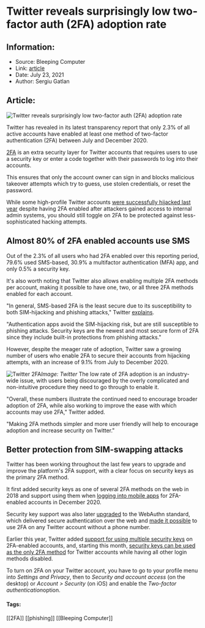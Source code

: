 # Twitter reveals surprisingly low two-factor auth (2FA) adoption rate
### 

## Information:
+ Source: Bleeping Computer
+ Link: [article](https://www.bleepingcomputer.com/news/security/twitter-reveals-surprisingly-low-two-factor-auth-2fa-adoption-rate/)
+ Date: July 23, 2021
+ Author: Sergiu Gatlan


## Article:
![Twitter reveals surprisingly low two-factor auth (2FA) adoption rate](https://www.bleepstatic.com/content/hl-images/2021/07/22/Twitter_blue.jpg)


Twitter has revealed in its latest transparency report that only 2.3% of all active accounts have enabled at least one method of two-factor authentication (2FA) between July and December 2020.


[2FA](https://help.twitter.com/en/managing-your-account/two-factor-authentication) is an extra security layer for Twitter accounts that requires users to use a security key or enter a code together with their passwords to log into their accounts. 


This ensures that only the account owner can sign in and blocks malicious takeover attempts which try to guess, use stolen credentials, or reset the password.


While some high-profile Twitter accounts [were successfully hijacked last year](https://www.bleepingcomputer.com/news/security/three-suspects-charged-for-roles-in-twitter-hack-bitcoin-scam/) despite having 2FA enabled after attackers gained access to internal admin systems, you should still toggle on 2FA to be protected against less-sophisticated hacking attempts.


Almost 80% of 2FA enabled accounts use SMS
------------------------------------------


Out of the 2.3% of all users who had 2FA enabled over this reporting period, 79.6% used SMS-based, 30.9% a multifactor authentication (MFA) app, and only 0.5% a security key.


It's also worth noting that Twitter also allows enabling multiple 2FA methods per account, making it possible to have one, two, or all three 2FA methods enabled for each account.


"In general, SMS-based 2FA is the least secure due to its susceptibility to both SIM-hijacking and phishing attacks," Twitter [explains](https://transparency.twitter.com/en/reports/account-security.html#2020-jul-dec).


"Authentication apps avoid the SIM-hijacking risk, but are still susceptible to phishing attacks. Security keys are the newest and most secure form of 2FA since they include built-in protections from phishing attacks."


However, despite the meager rate of adoption, Twitter saw a growing number of users who enable 2FA to secure their accounts from hijacking attempts, with an increase of 9.1% from July to December 2020.



![Twitter 2FA](https://www.bleepstatic.com/images/news/u/1109292/2021/Twitter%202FA.jpg)*Image: Twitter*
The low rate of 2FA adoption is an industry-wide issue, with users being discouraged by the overly complicated and non-intuitive procedure they need to go through to enable it.


"Overall, these numbers illustrate the continued need to encourage broader adoption of 2FA, while also working to improve the ease with which accounts may use 2FA," Twitter added.


"Making 2FA methods simpler and more user friendly will help to encourage adoption and increase security on Twitter."


Better protection from SIM-swapping attacks
-------------------------------------------


Twitter has been working throughout the last few years to upgrade and improve the platform's 2FA support, with a clear focus on security keys as the primary 2FA method.


It first added security keys as one of several 2FA methods on the web in 2018 and support using them when [logging into mobile apps](https://twitter.com/TwitterSupport/status/1334229117978497024) for 2FA-enabled accounts in December 2020.


Security key support was also later [upgraded](http://blog.twitter.com/engineering/en_us/topics/infrastructure/2019/webauthn.html) to the WebAuthn standard, which delivered secure authentication over the web and [made it possible](http://twitter.com/TwitterSafety/status/1197621020229804054) to use 2FA on any Twitter account without a phone number.


Earlier this year, Twitter added [support for using multiple security keys](https://www.bleepingcomputer.com/news/security/twitter-now-supports-multiple-2fa-security-keys-on-mobile-and-web/) on 2FA-enabled accounts, and, starting this month, [security keys can be used as the only 2FA method](https://www.bleepingcomputer.com/news/security/twitter-now-lets-you-use-security-keys-as-the-only-2fa-method/) for Twitter accounts while having all other login methods disabled.


To turn on 2FA on your Twitter account, you have to go to your profile menu into *Settings and Privacy*, then to *Security and account access* (on the desktop) or *Account > Security* (on iOS) and enable the *Two-factor authentication*option.




#### Tags:
[[2FA]] [[phishing]] [[Bleeping Computer]]
